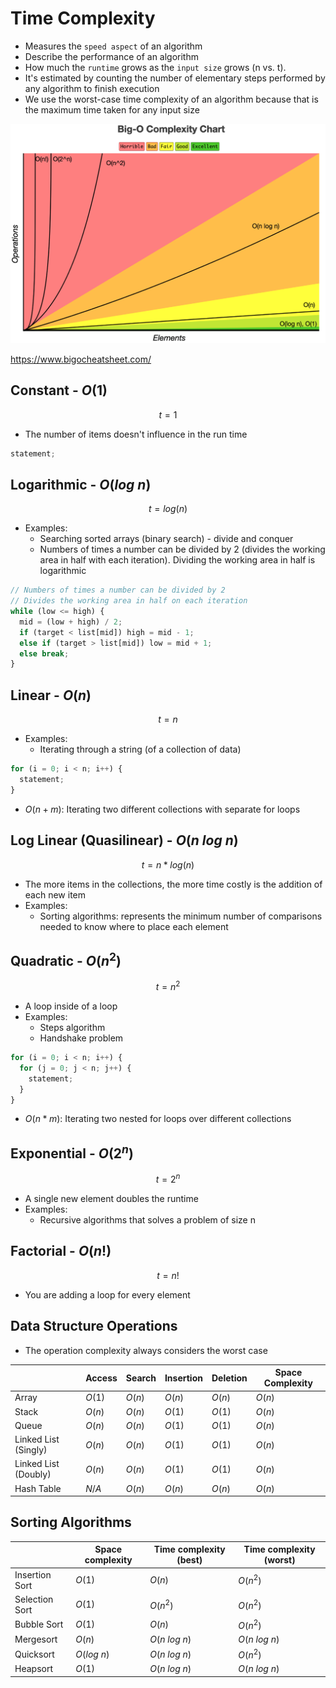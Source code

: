 # Time Complexity

- Measures the `speed aspect` of an algorithm
- Describe the performance of an algorithm
- How much the `runtime` grows as the `input size` grows (n vs. t).
- It's estimated by counting the number of elementary steps performed by any algorithm to finish execution
- We use the worst-case time complexity of an algorithm because that is the maximum time taken for any input size

![Runtime Complexity](Big-O%20Complexity%20Chart.png)

<https://www.bigocheatsheet.com/>

## Constant - $O(1)$

$$t = 1$$

- The number of items doesn't influence in the run time

```javascript
statement;
```

## Logarithmic - $O(log\ n)$

$$t = log(n)$$

- Examples:
  - Searching sorted arrays (binary search) - divide and conquer
  - Numbers of times a number can be divided by 2 (divides the working area in half with each iteration). Dividing the working area in half is logarithmic

```javascript
// Numbers of times a number can be divided by 2
// Divides the working area in half on each iteration
while (low <= high) {
  mid = (low + high) / 2;
  if (target < list[mid]) high = mid - 1;
  else if (target > list[mid]) low = mid + 1;
  else break;
}
```

## Linear - $O(n)$

$$t = n$$

- Examples:
  - Iterating through a string (of a collection of data)

```javascript
for (i = 0; i < n; i++) {
  statement;
}
```

- $O(n+m)$: Iterating two different collections with separate for loops

## Log Linear (Quasilinear) - $O(n\ log\ n)$

$$t = n * log(n)$$

- The more items in the collections, the more time costly is the addition of each new item
- Examples:
  - Sorting algorithms: represents the minimum number of comparisons needed to know where to place each element

## Quadratic - $O(n^2)$

$$t = n ^ 2$$

- A loop inside of a loop
- Examples:
  - Steps algorithm
  - Handshake problem

```javascript
for (i = 0; i < n; i++) {
  for (j = 0; j < n; j++) {
    statement;
  }
}
```

- $O(n*m)$: Iterating two nested for loops over different collections

## Exponential - $O(2^n)$

$$t = 2 ^ n$$

- A single new element doubles the runtime
- Examples:
  - Recursive algorithms that solves a problem of size n

## Factorial - $O(n!)$

$$t = n!$$

- You are adding a loop for every element

## Data Structure Operations

- The operation complexity always considers the worst case

|                      | Access   | Search   | Insertion   | Deletion   | Space Complexity   |
| -                    | -        | -        | -           | -          | -                  |
| Array                | $O(1)$   | $O(n)$   | $O(n)$      | $O(n)$     | $O(n)$             |
| Stack                | $O(n)$   | $O(n)$   | $O(1)$      | $O(1)$     | $O(n)$             |
| Queue                | $O(n)$   | $O(n)$   | $O(1)$      | $O(1)$     | $O(n)$             |
| Linked List (Singly) | $O(n)$   | $O(n)$   | $O(1)$      | $O(1)$     | $O(n)$             |
| Linked List (Doubly) | $O(n)$   | $O(n)$   | $O(1)$      | $O(1)$     | $O(n)$             |
| Hash Table           | $N/A$     | $O(n)$  | $O(n)$      | $O(n)$     | $O(n)$             |

## Sorting Algorithms

|                | Space complexity   | Time complexity (best)     | Time complexity (worst) |
| -              | -                  | -                          | -                       |
| Insertion Sort | $O(1)$             | $O(n)$                     | $O(n^2)$                |
| Selection Sort | $O(1)$             | $O(n^2)$                   | $O(n^2)$                |
| Bubble Sort    | $O(1)$             | $O(n)$                     | $O(n^2)$                |
| Mergesort      | $O(n)$             | $O(n\ log\ n)$             | $O(n\ log\ n)$          |
| Quicksort      | $O(log\ n)$        | $O(n\ log\ n)$             | $O(n^2)$                |
| Heapsort       | $O(1)$             | $O(n\ log\ n)$             | $O(n\ log\ n)$          |
